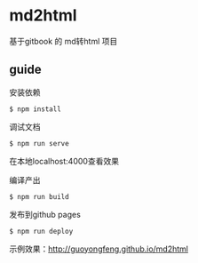# md2html

基于gitbook 的 md转html 项目

## guide

安装依赖
```
$ npm install
```

调试文档
```
$ npm run serve
```
在本地localhost:4000查看效果

编译产出
```
$ npm run build
```

发布到github pages
```
$ npm run deploy
```
示例效果：http://guoyongfeng.github.io/md2html
